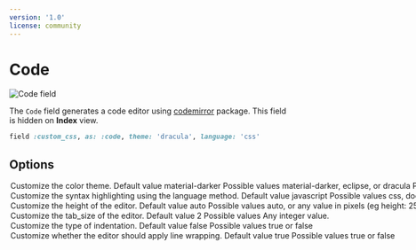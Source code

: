 ```yaml
---
version: '1.0'
license: community
---
```


# Code

<img :src="('/assets/img/fields/code.jpg')" alt="Code field" class="border mb-4" />

The `Code` field generates a code editor using [codemirror](https://codemirror.net/) package. This field is hidden on **Index** view.

```ruby
field :custom_css, as: :code, theme: 'dracula', language: 'css'
```

## Options

<Option name="`theme`">

Customize the color theme.

#### Default value

`material-darker`

#### Possible values

`material-darker`, `eclipse`, or `dracula`

Preview the themes here: [codemirror-themes](https://codemirror.net/demo/theme.html).
</Option>

<Option name="`language`">
Customize the syntax highlighting using the language method.

#### Default value

`javascript`

#### Possible values

`css`, `dockerfile`, `htmlmixed`, `javascript`, `markdown`, `nginx`, `php`, `ruby`, `sass`, `shell`, `sql`, `vue` or `xml`.
</Option>

<Option name="`height`">
Customize the height of the editor.

#### Default value

`auto`

#### Possible values

`auto`, or any value in pixels (eg `height: 250px`).
</Option>

<Option name="`tab_size`">
Customize the tab_size of the editor.

#### Default value

`2`

#### Possible values

Any integer value.
</Option>

<Option name="`indent_with_tabs`">
Customize the type of indentation.

#### Default value

`false`

#### Possible values

`true` or `false`
</Option>

<Option name="`line_wrapping`">
Customize whether the editor should apply line wrapping.

#### Default value

`true`

#### Possible values

`true` or `false`
</Option>
